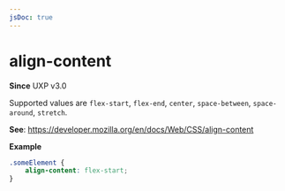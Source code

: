 ```yaml
---
jsDoc: true
---
```

# align-content

**Since** UXP v3.0

Supported values are `flex-start`, `flex-end`, `center`, `space-between`, `space-around`, `stretch`.

**See**: https://developer.mozilla.org/en/docs/Web/CSS/align-content

**Example**

```css
.someElement {
    align-content: flex-start;
}
```

